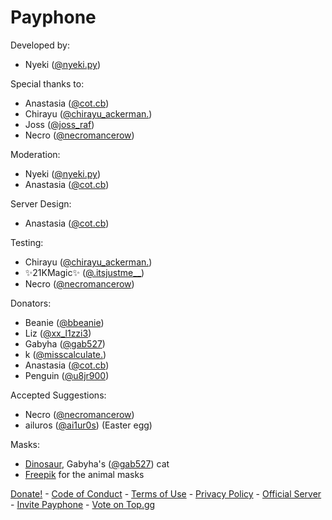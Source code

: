 # Payphone

Developed by:
- Nyeki ([@nyeki.py](https://discord.com/users/777338793803513886))

Special thanks to:
- Anastasia ([@cot.cb](https://discord.com/users/657091104877051907))
- Chirayu ([@chirayu_ackerman.](https://discord.com/users/1241342249468428358))
- Joss ([@joss_raf](https://discord.com/users/1246444454861213706))
- Necro ([@necromancerow](https://discord.com/users/1060597396393959504))

Moderation:
- Nyeki ([@nyeki.py](https://discord.com/users/777338793803513886))
- Anastasia ([@cot.cb](https://discord.com/users/657091104877051907))

Server Design:
- Anastasia ([@cot.cb](https://discord.com/users/657091104877051907))

Testing:
- Chirayu ([@chirayu_ackerman.](https://discord.com/users/1241342249468428358))
- ✨21KMagic✨ ([@.itsjustme__](https://discord.com/users/698622915356393582))
- Necro ([@necromancerow](https://discord.com/users/1060597396393959504))

Donators:
- Beanie ([@bbeanie](https://discord.com/users/808745493944336485))
- Liz ([@xx_l1zzi3](https://discord.com/users/914920098739912786))
- Gabyha ([@gab527](https://discord.com/users/678730832952950784))
- k ([@misscalculate.](https://discord.com/users/831898950143443034))
- Anastasia ([@cot.cb](https://discord.com/users/657091104877051907))
- Penguin ([@u8jr900](https://discord.com/users/956922871635148900))

Accepted Suggestions:
- Necro ([@necromancerow](https://discord.com/users/1060597396393959504))
- ailuros ([@ai1ur0s](https://discord.com/users/1238490551003643955)) (Easter egg)

Masks:
- [Dinosaur](/assets/masks/dinosaur.png), Gabyha's ([@gab527](https://discord.com/users/678730832952950784)) cat
- [Freepik](https://www.freepik.com/) for the animal masks

[Donate!](https://ko-fi.com/payphonedev) - [Code of Conduct](/code-of-conduct) - [Terms of Use](/terms) - [Privacy Policy](/privacy) - [Official Server](https://discord.gg/9daSsrfTmE) - [Invite Payphone](https://discord.com/oauth2/authorize?client_id=1212940413795827763) - [Vote on Top.gg](https://top.gg/bot/1212940413795827763)
